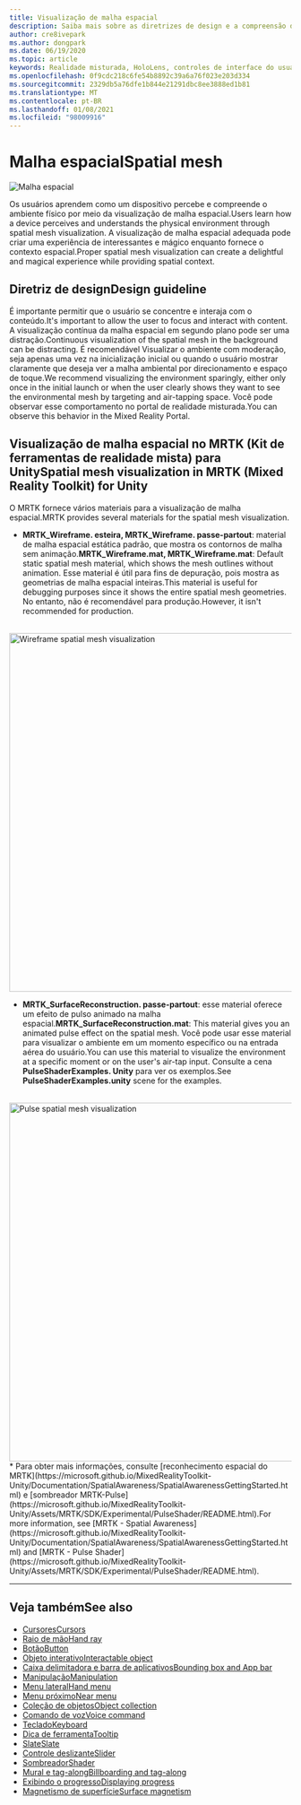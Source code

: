 ```yaml
---
title: Visualização de malha espacial
description: Saiba mais sobre as diretrizes de design e a compreensão do ambiente físico com a visualização de malha espacial no MRTK.
author: cre8ivepark
ms.author: dongpark
ms.date: 06/19/2020
ms.topic: article
keywords: Realidade misturada, HoloLens, controles de interface do usuário, interação, interface do usuário, UX, design de UX, interface do usuário espacial, interação espacial, interface do usuário 3D, UX 3D, headset de realidade misturada, headset de realidade mista do Windows, headset de realidade virtual, HoloLens, MRTK, kit de ferramentas de realidade misturada
ms.openlocfilehash: 0f9cdc218c6fe54b8892c39a6a76f023e203d334
ms.sourcegitcommit: 2329db5a76dfe1b844e21291dbc8ee3888ed1b81
ms.translationtype: MT
ms.contentlocale: pt-BR
ms.lasthandoff: 01/08/2021
ms.locfileid: "98009916"
---
```

# <a name="spatial-mesh"></a><span data-ttu-id="d5fba-104">Malha espacial</span><span class="sxs-lookup"><span data-stu-id="d5fba-104">Spatial mesh</span></span>

![Malha espacial](images/MRTK_PulseShader_SpatialMesh.gif)

<span data-ttu-id="d5fba-106">Os usuários aprendem como um dispositivo percebe e compreende o ambiente físico por meio da visualização de malha espacial.</span><span class="sxs-lookup"><span data-stu-id="d5fba-106">Users learn how a device perceives and understands the physical environment through spatial mesh visualization.</span></span> <span data-ttu-id="d5fba-107">A visualização de malha espacial adequada pode criar uma experiência de interessantes e mágico enquanto fornece o contexto espacial.</span><span class="sxs-lookup"><span data-stu-id="d5fba-107">Proper spatial mesh visualization can create a delightful and magical experience while providing spatial context.</span></span>  

## <a name="design-guideline"></a><span data-ttu-id="d5fba-108">Diretriz de design</span><span class="sxs-lookup"><span data-stu-id="d5fba-108">Design guideline</span></span>

<span data-ttu-id="d5fba-109">É importante permitir que o usuário se concentre e interaja com o conteúdo.</span><span class="sxs-lookup"><span data-stu-id="d5fba-109">It's important to allow the user to focus and interact with content.</span></span> <span data-ttu-id="d5fba-110">A visualização contínua da malha espacial em segundo plano pode ser uma distração.</span><span class="sxs-lookup"><span data-stu-id="d5fba-110">Continuous visualization of the spatial mesh in the background can be distracting.</span></span> <span data-ttu-id="d5fba-111">É recomendável Visualizar o ambiente com moderação, seja apenas uma vez na inicialização inicial ou quando o usuário mostrar claramente que deseja ver a malha ambiental por direcionamento e espaço de toque.</span><span class="sxs-lookup"><span data-stu-id="d5fba-111">We recommend visualizing the environment sparingly, either only once in the initial launch or when the user clearly shows they want to see the environmental mesh by targeting and air-tapping space.</span></span> <span data-ttu-id="d5fba-112">Você pode observar esse comportamento no portal de realidade misturada.</span><span class="sxs-lookup"><span data-stu-id="d5fba-112">You can observe this behavior in the Mixed Reality Portal.</span></span>
<br>

## <a name="spatial-mesh-visualization-in-mrtk-mixed-reality-toolkit-for-unity"></a><span data-ttu-id="d5fba-113">Visualização de malha espacial no MRTK (Kit de ferramentas de realidade mista) para Unity</span><span class="sxs-lookup"><span data-stu-id="d5fba-113">Spatial mesh visualization in MRTK (Mixed Reality Toolkit) for Unity</span></span>

<span data-ttu-id="d5fba-114">O MRTK fornece vários materiais para a visualização de malha espacial.</span><span class="sxs-lookup"><span data-stu-id="d5fba-114">MRTK provides several materials for the spatial mesh visualization.</span></span>

- <span data-ttu-id="d5fba-115">**MRTK_Wireframe. esteira, MRTK_Wireframe. passe-partout**: material de malha espacial estática padrão, que mostra os contornos de malha sem animação.</span><span class="sxs-lookup"><span data-stu-id="d5fba-115">**MRTK_Wireframe.mat, MRTK_Wireframe.mat**: Default static spatial mesh material, which shows the mesh outlines without animation.</span></span> <span data-ttu-id="d5fba-116">Esse material é útil para fins de depuração, pois mostra as geometrias de malha espacial inteiras.</span><span class="sxs-lookup"><span data-stu-id="d5fba-116">This material is useful for debugging purposes since it shows the entire spatial mesh geometries.</span></span> <span data-ttu-id="d5fba-117">No entanto, não é recomendável para produção.</span><span class="sxs-lookup"><span data-stu-id="d5fba-117">However, it isn't recommended for production.</span></span>
<br>
<img src="images/SurfaceReconstruction.jpg" alt="Wireframe spatial mesh visualization" width="640px">

- <span data-ttu-id="d5fba-118">**MRTK_SurfaceReconstruction. passe-partout**: esse material oferece um efeito de pulso animado na malha espacial.</span><span class="sxs-lookup"><span data-stu-id="d5fba-118">**MRTK_SurfaceReconstruction.mat**: This material gives you an animated pulse effect on the spatial mesh.</span></span> <span data-ttu-id="d5fba-119">Você pode usar esse material para visualizar o ambiente em um momento específico ou na entrada aérea do usuário.</span><span class="sxs-lookup"><span data-stu-id="d5fba-119">You can use this material to visualize the environment at a specific moment or on the user's air-tap input.</span></span> <span data-ttu-id="d5fba-120">Consulte a cena **PulseShaderExamples. Unity** para ver os exemplos.</span><span class="sxs-lookup"><span data-stu-id="d5fba-120">See **PulseShaderExamples.unity** scene for the examples.</span></span>
<br>
<img src="images/MRTK_SRMesh_Pulse.jpg" alt="Pulse spatial mesh visualization" width="640px">
* <span data-ttu-id="d5fba-121">Para obter mais informações, consulte [reconhecimento espacial do MRTK](https://microsoft.github.io/MixedRealityToolkit-Unity/Documentation/SpatialAwareness/SpatialAwarenessGettingStarted.html) e [sombreador MRTK-Pulse](https://microsoft.github.io/MixedRealityToolkit-Unity/Assets/MRTK/SDK/Experimental/PulseShader/README.html).</span><span class="sxs-lookup"><span data-stu-id="d5fba-121">For more information, see [MRTK - Spatial Awareness](https://microsoft.github.io/MixedRealityToolkit-Unity/Documentation/SpatialAwareness/SpatialAwarenessGettingStarted.html) and [MRTK - Pulse Shader](https://microsoft.github.io/MixedRealityToolkit-Unity/Assets/MRTK/SDK/Experimental/PulseShader/README.html).</span></span>

<br>

---

## <a name="see-also"></a><span data-ttu-id="d5fba-122">Veja também</span><span class="sxs-lookup"><span data-stu-id="d5fba-122">See also</span></span>

* [<span data-ttu-id="d5fba-123">Cursores</span><span class="sxs-lookup"><span data-stu-id="d5fba-123">Cursors</span></span>](cursors.md)
* [<span data-ttu-id="d5fba-124">Raio de mão</span><span class="sxs-lookup"><span data-stu-id="d5fba-124">Hand ray</span></span>](point-and-commit.md)
* [<span data-ttu-id="d5fba-125">Botão</span><span class="sxs-lookup"><span data-stu-id="d5fba-125">Button</span></span>](button.md)
* [<span data-ttu-id="d5fba-126">Objeto interativo</span><span class="sxs-lookup"><span data-stu-id="d5fba-126">Interactable object</span></span>](interactable-object.md)
* [<span data-ttu-id="d5fba-127">Caixa delimitadora e barra de aplicativos</span><span class="sxs-lookup"><span data-stu-id="d5fba-127">Bounding box and App bar</span></span>](app-bar-and-bounding-box.md)
* [<span data-ttu-id="d5fba-128">Manipulação</span><span class="sxs-lookup"><span data-stu-id="d5fba-128">Manipulation</span></span>](direct-manipulation.md)
* [<span data-ttu-id="d5fba-129">Menu lateral</span><span class="sxs-lookup"><span data-stu-id="d5fba-129">Hand menu</span></span>](hand-menu.md)
* [<span data-ttu-id="d5fba-130">Menu próximo</span><span class="sxs-lookup"><span data-stu-id="d5fba-130">Near menu</span></span>](near-menu.md)
* [<span data-ttu-id="d5fba-131">Coleção de objetos</span><span class="sxs-lookup"><span data-stu-id="d5fba-131">Object collection</span></span>](object-collection.md)
* [<span data-ttu-id="d5fba-132">Comando de voz</span><span class="sxs-lookup"><span data-stu-id="d5fba-132">Voice command</span></span>](voice-input.md)
* [<span data-ttu-id="d5fba-133">Teclado</span><span class="sxs-lookup"><span data-stu-id="d5fba-133">Keyboard</span></span>](keyboard.md)
* [<span data-ttu-id="d5fba-134">Dica de ferramenta</span><span class="sxs-lookup"><span data-stu-id="d5fba-134">Tooltip</span></span>](tooltip.md)
* [<span data-ttu-id="d5fba-135">Slate</span><span class="sxs-lookup"><span data-stu-id="d5fba-135">Slate</span></span>](slate.md)
* [<span data-ttu-id="d5fba-136">Controle deslizante</span><span class="sxs-lookup"><span data-stu-id="d5fba-136">Slider</span></span>](slider.md)
* [<span data-ttu-id="d5fba-137">Sombreador</span><span class="sxs-lookup"><span data-stu-id="d5fba-137">Shader</span></span>](shader.md)
* [<span data-ttu-id="d5fba-138">Mural e tag-along</span><span class="sxs-lookup"><span data-stu-id="d5fba-138">Billboarding and tag-along</span></span>](billboarding-and-tag-along.md)
* [<span data-ttu-id="d5fba-139">Exibindo o progresso</span><span class="sxs-lookup"><span data-stu-id="d5fba-139">Displaying progress</span></span>](progress.md)
* [<span data-ttu-id="d5fba-140">Magnetismo de superfície</span><span class="sxs-lookup"><span data-stu-id="d5fba-140">Surface magnetism</span></span>](surface-magnetism.md)

